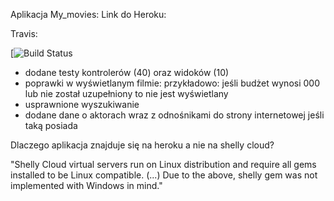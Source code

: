 Aplikacja My_movies:
Link do Heroku:

Travis:

[![Build Status](https://travis-ci.org/psielachowicz/My_movies.svg?branch=master)

- dodane testy kontrolerów (40) oraz widoków (10)
- poprawki w wyświetlanym filmie: 
przykładowo: jeśli budżet wynosi 000 lub nie został uzupełniony to nie jest wyświetlany
- usprawnione wyszukiwanie
- dodane dane o aktorach wraz z odnośnikami do strony internetowej jeśli taką posiada

Dlaczego aplikacja znajduje się na heroku a nie na shelly cloud?

"Shelly Cloud virtual servers run on Linux distribution and require
 all gems installed to be Linux compatible.
 (...) Due to the above, shelly gem was not implemented with Windows in mind."
 
 
 
 
